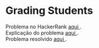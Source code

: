 # Grading Students

Problema no HackerRank <a href="https://www.hackerrank.com/challenges/grading/problem"> aqui </a>.
</br>
Explicação do problema <a href="./Problem.pdf"> aqui </a>.
</br>
Problema resolvido <a href="./submission.js"> aqui </a>.